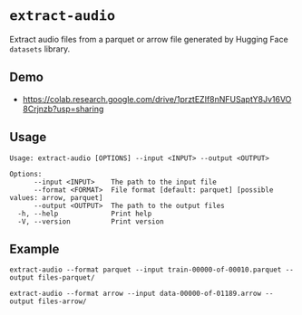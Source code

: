 # `extract-audio`

Extract audio files from a parquet or arrow file generated by Hugging Face `datasets` library.

## Demo

- https://colab.research.google.com/drive/1prztEZIf8nNFUSaptY8Jv16VO8Crjnzb?usp=sharing

## Usage

```
Usage: extract-audio [OPTIONS] --input <INPUT> --output <OUTPUT>

Options:
      --input <INPUT>    The path to the input file
      --format <FORMAT>  File format [default: parquet] [possible values: arrow, parquet]
      --output <OUTPUT>  The path to the output files
  -h, --help             Print help
  -V, --version          Print version
```

## Example

```
extract-audio --format parquet --input train-00000-of-00010.parquet --output files-parquet/

extract-audio --format arrow --input data-00000-of-01189.arrow --output files-arrow/
```
